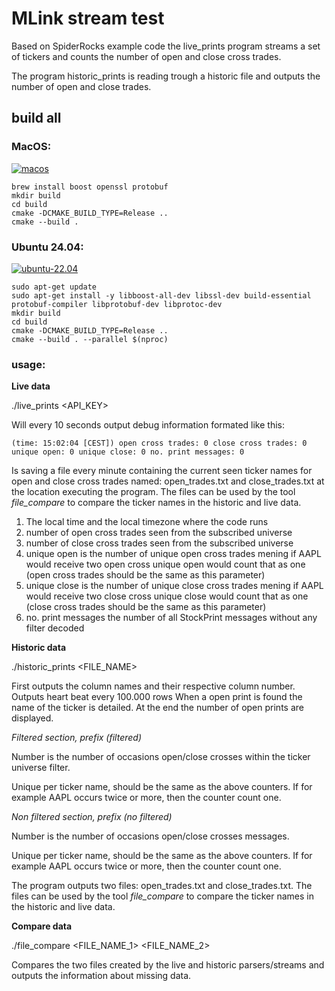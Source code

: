 # MLink stream test

Based on SpiderRocks example code the live_prints program streams a set of tickers and counts the number of open and close cross trades.

The program historic_prints is reading trough a historic file and outputs the number of open and close trades.

## build all

### MacOS:

[![macos](https://github.com/tickup-se/mlink_subscribe_test/actions/workflows/macos.yml/badge.svg)](https://github.com/tickup-se/mlink_subscribe_test/actions/workflows/macos.yml)

```
brew install boost openssl protobuf
mkdir build
cd build
cmake -DCMAKE_BUILD_TYPE=Release ..
cmake --build .
```

### Ubuntu 24.04:
[![ubuntu-22.04](https://github.com/tickup-se/mlink_subscribe_test/actions/workflows/ubuntu_24_04.yml/badge.svg)](https://github.com/tickup-se/mlink_subscribe_test/actions/workflows/ubuntu_24_04.yml)

```
sudo apt-get update
sudo apt-get install -y libboost-all-dev libssl-dev build-essential protobuf-compiler libprotobuf-dev libprotoc-dev
mkdir build
cd build
cmake -DCMAKE_BUILD_TYPE=Release ..
cmake --build . --parallel $(nproc)
```

### usage:

**Live data**

./live_prints <API_KEY> 

Will every 10 seconds output debug information formated like this:

```
(time: 15:02:04 [CEST]) open cross trades: 0 close cross trades: 0 unique open: 0 unique close: 0 no. print messages: 0
```

Is saving a file every minute containing the current seen ticker names for open and close cross trades named: open_trades.txt and close_trades.txt at the location executing the program. The files can be used by the tool *file_compare* to compare the ticker names in the historic and live data.


1. The local time and the local timezone where the code runs
2. number of open cross trades seen from the subscribed universe
3. number of close cross trades seen from the subscribed universe
4. unique open is the number of unique open cross trades mening if AAPL would receive two open cross unique open would count that as one (open cross trades should be the same as this parameter)
5. unique close is the number of unique close cross trades mening if AAPL would receive two close cross unique close would count that as one (close cross trades should be the same as this parameter)
6. no. print messages the number of all StockPrint messages without any filter decoded

**Historic data**

./historic_prints <FILE_NAME> 

First outputs the column names and their respective column number.
Outputs heart beat every 100.000 rows
When a open print is found the name of the ticker is detailed.
At the end the number of open prints are displayed.

*Filtered section, prefix (filtered)*

Number is the number of occasions open/close crosses within the ticker universe filter.

Unique per ticker name, should be the same as the above counters. If for example AAPL occurs twice or more, then the counter count one.

*Non filtered section, prefix (no filtered)*

Number is the number of occasions open/close crosses messages.

Unique per ticker name, should be the same as the above counters. If for example AAPL occurs twice or more, then the counter count one.


The program outputs two files: open_trades.txt and close_trades.txt. The files can be used by the tool *file_compare* to compare the ticker names in the historic and live data.

**Compare data**

./file_compare <FILE_NAME_1> <FILE_NAME_2> 

Compares the two files created by the live and historic parsers/streams and outputs the information about missing data.




